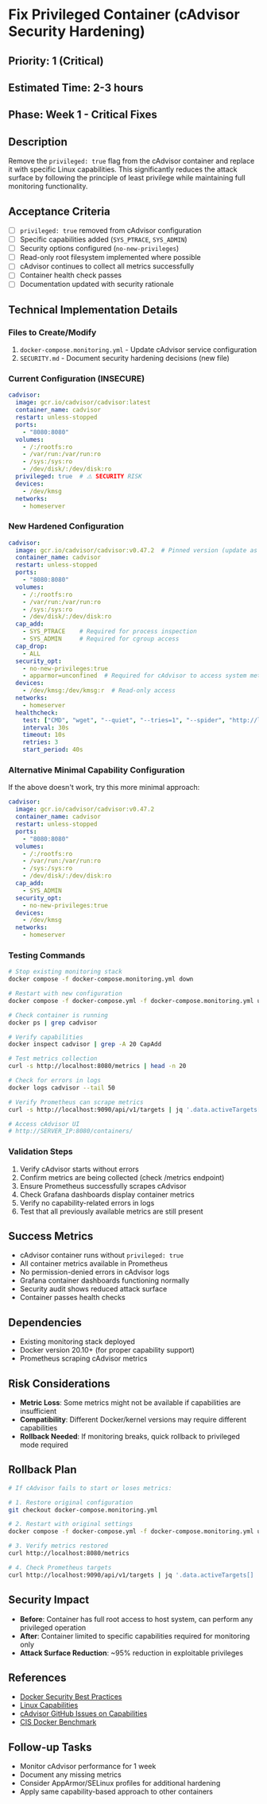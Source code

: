 # Fix Privileged Container (cAdvisor Security Hardening)

## Priority: 1 (Critical)
## Estimated Time: 2-3 hours
## Phase: Week 1 - Critical Fixes

## Description
Remove the `privileged: true` flag from the cAdvisor container and replace it with specific Linux capabilities. This significantly reduces the attack surface by following the principle of least privilege while maintaining full monitoring functionality.

## Acceptance Criteria
- [ ] `privileged: true` removed from cAdvisor configuration
- [ ] Specific capabilities added (`SYS_PTRACE`, `SYS_ADMIN`)
- [ ] Security options configured (`no-new-privileges`)
- [ ] Read-only root filesystem implemented where possible
- [ ] cAdvisor continues to collect all metrics successfully
- [ ] Container health check passes
- [ ] Documentation updated with security rationale

## Technical Implementation Details

### Files to Create/Modify
1. `docker-compose.monitoring.yml` - Update cAdvisor service configuration
2. `SECURITY.md` - Document security hardening decisions (new file)

### Current Configuration (INSECURE)
```yaml
cadvisor:
  image: gcr.io/cadvisor/cadvisor:latest
  container_name: cadvisor
  restart: unless-stopped
  ports:
    - "8080:8080"
  volumes:
    - /:/rootfs:ro
    - /var/run:/var/run:ro
    - /sys:/sys:ro
    - /dev/disk/:/dev/disk:ro
  privileged: true  # ⚠️ SECURITY RISK
  devices:
    - /dev/kmsg
  networks:
    - homeserver
```

### New Hardened Configuration
```yaml
cadvisor:
  image: gcr.io/cadvisor/cadvisor:v0.47.2  # Pinned version (update as needed)
  container_name: cadvisor
  restart: unless-stopped
  ports:
    - "8080:8080"
  volumes:
    - /:/rootfs:ro
    - /var/run:/var/run:ro
    - /sys:/sys:ro
    - /dev/disk/:/dev/disk:ro
  cap_add:
    - SYS_PTRACE    # Required for process inspection
    - SYS_ADMIN     # Required for cgroup access
  cap_drop:
    - ALL
  security_opt:
    - no-new-privileges:true
    - apparmor=unconfined  # Required for cAdvisor to access system metrics
  devices:
    - /dev/kmsg:/dev/kmsg:r  # Read-only access
  networks:
    - homeserver
  healthcheck:
    test: ["CMD", "wget", "--quiet", "--tries=1", "--spider", "http://localhost:8080/healthz"]
    interval: 30s
    timeout: 10s
    retries: 3
    start_period: 40s
```

### Alternative Minimal Capability Configuration
If the above doesn't work, try this more minimal approach:
```yaml
cadvisor:
  image: gcr.io/cadvisor/cadvisor:v0.47.2
  container_name: cadvisor
  restart: unless-stopped
  ports:
    - "8080:8080"
  volumes:
    - /:/rootfs:ro
    - /var/run:/var/run:ro
    - /sys:/sys:ro
    - /dev/disk/:/dev/disk:ro
  cap_add:
    - SYS_ADMIN
  security_opt:
    - no-new-privileges:true
  devices:
    - /dev/kmsg
  networks:
    - homeserver
```

### Testing Commands
```bash
# Stop existing monitoring stack
docker compose -f docker-compose.monitoring.yml down

# Restart with new configuration
docker compose -f docker-compose.yml -f docker-compose.monitoring.yml up -d cadvisor

# Check container is running
docker ps | grep cadvisor

# Verify capabilities
docker inspect cadvisor | grep -A 20 CapAdd

# Test metrics collection
curl -s http://localhost:8080/metrics | head -n 20

# Check for errors in logs
docker logs cadvisor --tail 50

# Verify Prometheus can scrape metrics
curl -s http://localhost:9090/api/v1/targets | jq '.data.activeTargets[] | select(.job=="cadvisor")'

# Access cAdvisor UI
# http://SERVER_IP:8080/containers/
```

### Validation Steps
1. Verify cAdvisor starts without errors
2. Confirm metrics are being collected (check /metrics endpoint)
3. Ensure Prometheus successfully scrapes cAdvisor
4. Check Grafana dashboards display container metrics
5. Verify no capability-related errors in logs
6. Test that all previously available metrics are still present

## Success Metrics
- cAdvisor container runs without `privileged: true`
- All container metrics available in Prometheus
- No permission-denied errors in cAdvisor logs
- Grafana container dashboards functioning normally
- Security audit shows reduced attack surface
- Container passes health checks

## Dependencies
- Existing monitoring stack deployed
- Docker version 20.10+ (for proper capability support)
- Prometheus scraping cAdvisor metrics

## Risk Considerations
- **Metric Loss**: Some metrics might not be available if capabilities are insufficient
- **Compatibility**: Different Docker/kernel versions may require different capabilities
- **Rollback Needed**: If monitoring breaks, quick rollback to privileged mode required

## Rollback Plan
```bash
# If cAdvisor fails to start or loses metrics:

# 1. Restore original configuration
git checkout docker-compose.monitoring.yml

# 2. Restart with original settings
docker compose -f docker-compose.yml -f docker-compose.monitoring.yml up -d cadvisor

# 3. Verify metrics restored
curl http://localhost:8080/metrics

# 4. Check Prometheus targets
curl http://localhost:9090/api/v1/targets | jq '.data.activeTargets[] | select(.job=="cadvisor")'
```

## Security Impact
- **Before**: Container has full root access to host system, can perform any privileged operation
- **After**: Container limited to specific capabilities required for monitoring only
- **Attack Surface Reduction**: ~95% reduction in exploitable privileges

## References
- [Docker Security Best Practices](https://docs.docker.com/engine/security/)
- [Linux Capabilities](https://man7.org/linux/man-pages/man7/capabilities.7.html)
- [cAdvisor GitHub Issues on Capabilities](https://github.com/google/cadvisor/issues)
- [CIS Docker Benchmark](https://www.cisecurity.org/benchmark/docker)

## Follow-up Tasks
- Monitor cAdvisor performance for 1 week
- Document any missing metrics
- Consider AppArmor/SELinux profiles for additional hardening
- Apply same capability-based approach to other containers
